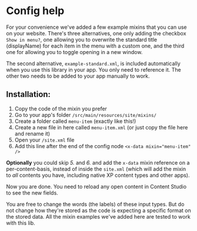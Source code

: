 # Config help

For your convenience we've added a few example mixins that you can use on your website. There's three alternatives, one only adding the checkbox `Show in menu?`, one allowing you to overwrite the standard title (displayName) for each item in the menu with a custom one, and the third one for allowing you to toggle opening in a new window.

The second alternative, `example-standard.xml`, is included automatically when you use this library in your app. You only need to reference it. The other two needs to be added to your app manually to work.

## Installation:

1. Copy the code of the mixin you prefer
2. Go to your app's folder `/src/main/resources/site/mixins/`
3. Create a folder called `menu-item` (exactly like this!)
4. Create a new file in here called `menu-item.xml` (or just copy the file here and rename it)
5. Open your `/site.xml` file
6. Add this line after the end of the config node `<x-data mixin="menu-item" />`

**Optionally** you could skip *5.* and *6.* and add the `x-data` mixin reference on a per-content-basis, instead of inside the `site.xml` (which will add the mixin to *all* contents you have, including native XP content types and other apps).

Now you are done. You need to reload any open content in Content Studio to see the new fields.

You are free to change the words (the labels) of these input types. But do not change how they're stored as the code is expecting a specific format on the stored data. All the mixin examples we've added here are tested to work with this lib.
